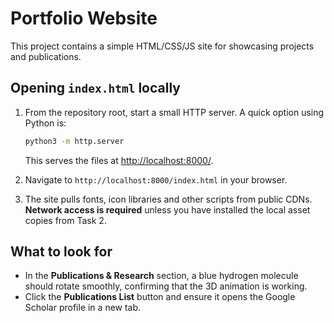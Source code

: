 # Portfolio Website

This project contains a simple HTML/CSS/JS site for showcasing projects and publications.

## Opening `index.html` locally

1. From the repository root, start a small HTTP server. A quick option using Python is:
   
   ```bash
   python3 -m http.server
   ```
   
   This serves the files at <http://localhost:8000/>.
2. Navigate to `http://localhost:8000/index.html` in your browser.
3. The site pulls fonts, icon libraries and other scripts from public CDNs. **Network access is required** unless you have installed the local asset copies from Task 2.

## What to look for

- In the **Publications & Research** section, a blue hydrogen molecule should rotate smoothly, confirming that the 3D animation is working.
- Click the **Publications List** button and ensure it opens the Google Scholar profile in a new tab.
